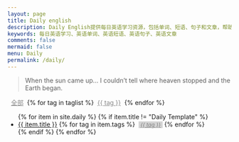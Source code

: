 ```yaml
---
layout: page
title: Daily english
description: Daily English提供每日英语学习资源，包括单词、短语、句子和文章，帮助您提高英语水平。
keywords: 每日英语学习、英语单词、英语短语、英语句子、英语文章
comments: false
mermaid: false
menu: Daily
permalink: /daily/
---
```


> When the sun came up… I couldn’t tell where heaven stopped and the Earth began.


<a href="{{ site.url }}/daily/" style="color:#888;display:inline-block;margin:0 8px;">全部</a>{% for tag in taglist %}<a href="{{ site.url }}/daily/?tag={{ tag }}" style="color:#888;display:inline-block;margin:0 8px;">{{ tag }}</a>{% endfor %}

<ul class="listing">
{% for item in site.daily %}
{% if item.title != "Daily Template" %}
<li class="listing-item" tags="{% for tag in item.tags %}{{ tag }} {% endfor %}">
  <a href="{{ site.url }}{{ item.url }}">{{ item.title }}</a>
  {% for tag in item.tags %}
  <a style="font-size:12px;color:gray;font-style:italic;display:inline-block;margin:0 0 0 4px;padding:0 4px;background-color:lightgray;" href="{{ site.url }}/daily/?tag={{ tag }}" title="{{ tag }}">{{ tag }}</a>
  {% endfor %}
</li>
{% endif %}
{% endfor %}
</ul>

<script>
jQuery(function() {
    function getUrlParam(name) {
        var reg = new RegExp("(^|&)" + name + "=([^&]*)(&|$)");
        var r = window.location.search.substr(1).match(reg);
        if (r != null) return r[2]; return null;
    }

    var tag = getUrlParam('tag');
    if (tag == undefined || tag === '') {
        return;
    }

    $(".listing-item").each(function() {
        if ($(this).attr('tags').indexOf(tag) < 0) {
            $(this).css('display', 'none');
        }
    });

});
</script>
